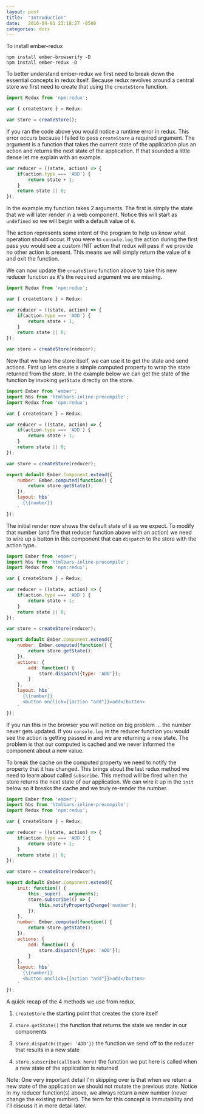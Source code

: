 ```yaml
---
layout: post
title:  "Introduction"
date:   2016-04-01 23:18:27 -0500
categories: docs
---
```

To install ember-redux

```
npm install ember-browserify -D
npm install ember-redux -D
```

To better understand ember-redux we first need to break down the essential concepts in redux itself. Because redux revolves around a central store we first need to create that using the `createStore` function.

```js
import Redux from 'npm:redux';

var { createStore } = Redux;

var store = createStore();
```

If you ran the code above you would notice a runtime error in redux. This error occurs because I failed to pass `createStore` a required argument. The argument is a function that takes the current state of the application plus an action and returns the next state of the application. If that sounded a little dense let me explain with an example.

```js
var reducer = ((state, action) => {
    if(action.type === 'ADD') {
        return state + 1;
    }
    return state || 0;
});
```

In the example my function takes 2 arguments. The first is simply the state that we will later render in a web component. Notice this will start as `undefined` so we will begin with a default value of `0`.

The action represents some intent of the program to help us know what operation should occur. If you were to `console.log` the action during the first pass you would see a custom INIT action that redux will pass if we provide no other action is present. This means we will simply return the value of `0` and exit the function.

We can now update the `createStore` function above to take this new reducer function as it's the required argument we are missing.

```js
import Redux from 'npm:redux';

var { createStore } = Redux;

var reducer = ((state, action) => {
    if(action.type === 'ADD') {
        return state + 1;
    }
    return state || 0;
});

var store = createStore(reducer);
```

Now that we have the store itself, we can use it to get the state and send actions. First up lets create a simple computed property to wrap the state returned from the store. In the example below we can get the state of the function by invoking `getState` directly on the store.

```js
import Ember from 'ember';
import hbs from 'htmlbars-inline-precompile';
import Redux from 'npm:redux';

var { createStore } = Redux;

var reducer = ((state, action) => {
    if(action.type === 'ADD') {
        return state + 1;
    }
    return state || 0;
});

var store = createStore(reducer);

export default Ember.Component.extend({
    number: Ember.computed(function() {
        return store.getState();
    }),
    layout: hbs`
      {\{number}}
    `
});
```

The initial render now shows the default state of `0` as we expect. To modify that number (and fire that reducer function above with an action) we need to wire up a button in this component that can `dispatch` to the store with the action type.

```js
import Ember from 'ember';
import hbs from 'htmlbars-inline-precompile';
import Redux from 'npm:redux';

var { createStore } = Redux;

var reducer = ((state, action) => {
    if(action.type === 'ADD') {
        return state + 1;
    }
    return state || 0;
});

var store = createStore(reducer);

export default Ember.Component.extend({
    number: Ember.computed(function() {
        return store.getState();
    }),
    actions: {
        add: function() {
            store.dispatch({type: 'ADD'});
        }
    },
    layout: hbs`
      {\{number}}
      <button onclick={{action "add"}}>add</button>
    `
});
```

If you run this in the browser you will notice on big problem ... the number never gets updated. If you `console.log` in the reducer function you would see the action is getting passed in and we are returning a new state. The problem is that our computed is cached and we never informed the component about a new value.

To break the cache on the computed property we need to notify the property that it has changed. This brings about the last redux method we need to learn about called `subscribe`. This method will be fired when the store returns the next state of our application. We can wire it up in the `init` below so it breaks the cache and we truly re-render the number.

```js
import Ember from 'ember';
import hbs from 'htmlbars-inline-precompile';
import Redux from 'npm:redux';

var { createStore } = Redux;

var reducer = ((state, action) => {
    if(action.type === 'ADD') {
        return state + 1;
    }
    return state || 0;
});

var store = createStore(reducer);

export default Ember.Component.extend({
    init: function() {
        this._super(...arguments);
        store.subscribe(() => {
            this.notifyPropertyChange('number');
        });
    },
    number: Ember.computed(function() {
        return store.getState();
    }),
    actions: {
        add: function() {
            store.dispatch({type: 'ADD'});
        }
    },
    layout: hbs`
      {\{number}}
      <button onclick={{action "add"}}>add</button>
    `
});
```

A quick recap of the 4 methods we use from redux.

1) `createStore` the starting point that creates the store itself

2) `store.getState()` the function that returns the state we render in our components

3) `store.dispatch({type: 'ADD'})` the function we send off to the reducer that results in a new state

4) `store.subscribe(callback here)` the function we put here is called when a new state of the application is returned

Note: One very important detail I'm skipping over is that when we return a new state of the application we should not mutate the previous state. Notice In my reducer function(s) above, we always return a new number (never change the existing number). The term for this concept is immutability and I'll discuss it in more detail later.
